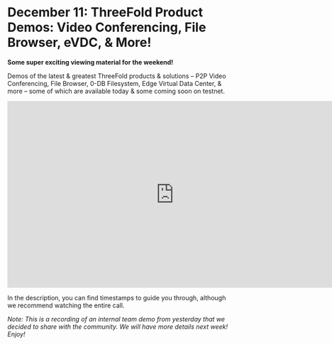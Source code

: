 # December 11: ThreeFold Product Demos: Video Conferencing, File Browser, eVDC, & More!

**Some super exciting viewing material for the weekend!**

Demos of the latest & greatest ThreeFold products & solutions – P2P Video Conferencing, File Browser, 0-DB Filesystem, Edge Virtual Data Center, & more – some of which are available today & some coming soon on testnet.

<iframe width="750" height="421" src="https://www.youtube.com/embed/C7BH_o9JbW0" frameborder="0" allow="accelerometer; autoplay; encrypted-media; gyroscope; picture-in-picture" allowfullscreen></iframe>

In the description, you can find timestamps to guide you through, although we recommend watching the entire call.

*Note: This is a recording of an internal team demo from yesterday that we decided to share with the community. We will have more details next week! Enjoy!*
